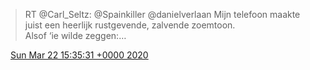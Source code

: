 > RT @Carl\_Seltz: @Spainkiller @danielverlaan Mijn telefoon maakte juist een heerlijk rustgevende, zalvende zoemtoon\.  
> Alsof ‘ie wilde zeggen:…

<img src="../../media/tweet.ico" width="12" /> [Sun Mar 22 15:35:31 +0000 2020](https://twitter.com/DromerDenker/status/1241750362563981313)